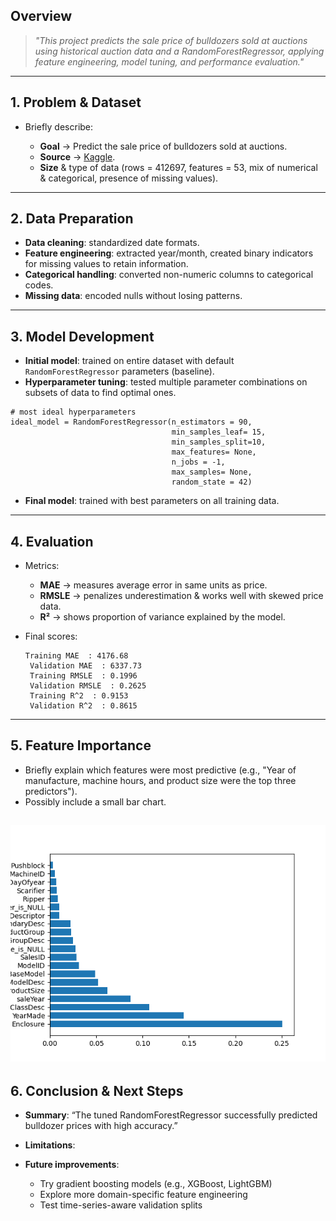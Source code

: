 
## **Overview**

> *"This project predicts the sale price of bulldozers sold at auctions using historical auction data and a RandomForestRegressor, applying feature engineering, model tuning, and performance evaluation."*

---

## **1. Problem & Dataset**

* Briefly describe:

  * **Goal** → Predict the sale price of bulldozers sold at auctions.
  * **Source** → [Kaggle](https://www.kaggle.com/competitions/bluebook-for-bulldozers/overview).
  * **Size** & type of data (rows = 412697, features = 53, mix of numerical & categorical, presence of missing values).

---

## **2. Data Preparation**

  * **Data cleaning**: standardized date formats.
  * **Feature engineering**: extracted year/month, created binary indicators for missing values to retain information.
  * **Categorical handling**: converted non-numeric columns to categorical codes.
  * **Missing data**: encoded nulls without losing patterns.

---

## **3. Model Development**

* **Initial model**: trained on entire dataset with default `RandomForestRegressor` parameters (baseline).
* **Hyperparameter tuning**: tested multiple parameter combinations on subsets of data to find optimal ones.
```
# most ideal hyperparameters
ideal_model = RandomForestRegressor(n_estimators = 90,
                                    min_samples_leaf= 15,
                                    min_samples_split=10, 
                                    max_features= None,
                                    n_jobs = -1,
                                    max_samples= None, 
                                    random_state = 42)
```
* **Final model**: trained with best parameters on all training data.

---

## **4. Evaluation**

* Metrics:

  * **MAE** → measures average error in same units as price.
  * **RMSLE** → penalizes underestimation & works well with skewed price data.
  * **R²** → shows proportion of variance explained by the model.
* Final scores:
  ```
  Training MAE  : 4176.68
   Validation MAE  : 6337.73
   Training RMSLE  : 0.1996
   Validation RMSLE  : 0.2625
   Training R^2  : 0.9153
   Validation R^2  : 0.8615
  ```

---

## **5. Feature Importance**

* Briefly explain which features were most predictive (e.g., "Year of manufacture, machine hours, and product size were the top three predictors").
* Possibly include a small bar chart.
  
![Feature Importance](/feature_importance.png)
---

## **6. Conclusion & Next Steps**

* **Summary**: “The tuned RandomForestRegressor successfully predicted bulldozer prices with high accuracy.”
* **Limitations**: 
* **Future improvements**:

  * Try gradient boosting models (e.g., XGBoost, LightGBM)
  * Explore more domain-specific feature engineering
  * Test time-series-aware validation splits
